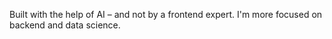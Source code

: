 Built with the help of AI – and not by a frontend expert. I'm more focused on backend and data science.
